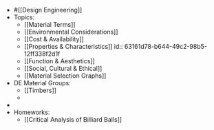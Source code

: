 - #[[Design Engineering]]
- Topics:
	- [[Material Terms]]
	- [[Environmental Considerations]]
	- [[Cost & Availability]]
	- [[Properties & Characteristics]]
	  id:: 63161d78-b644-49c2-98b5-12ff338f2d1f
	- [[Function & Aesthetics]]
	- [[Social, Cultural & Ethical]]
	- [[Material Selection Graphs]]
- DE Material Groups:
	- [[Timbers]]
	-
-
- Homeworks:
	- [[Critical Analysis of Billiard Balls]]